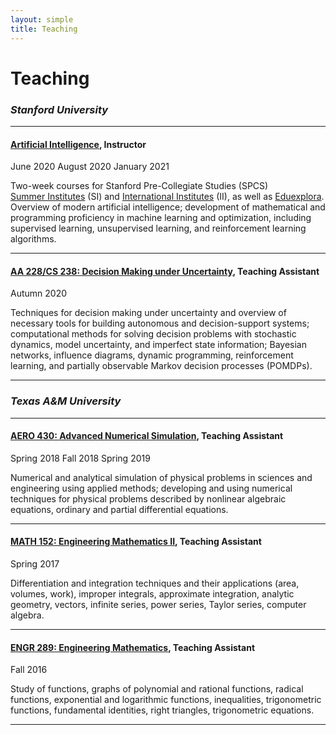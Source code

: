```yaml
---
layout: simple
title: Teaching
---
```


# Teaching

### *Stanford University*
___

<!-- #### <a href="https://summerinstitutes.spcs.stanford.edu/" target="_blank">Numerical Simulation</a>, Instructor
<span class="tag is-small">August 2021</span> 

Two-week courses for Stanford Pre-Collegiate Studies (SPCS) <a href="https://summerinstitutes.spcs.stanford.edu/summer-institutes-online" target="_blank">Summer Institutes</a> (SI).

___ -->

#### <a href="https://summerinstitutes.spcs.stanford.edu/courses/2020/artificial-intelligence-0?source=/courses/2020" target="_blank">Artificial Intelligence</a>, Instructor
<span class="tag is-small">June 2020</span> <span class="tag is-small">August 2020</span> <span class="tag is-small">January 2021</span> <!-- <span class="tag is-small">June 2021</span>  -->

Two-week courses for Stanford Pre-Collegiate Studies (SPCS) <a href="https://summerinstitutes.spcs.stanford.edu/summer-institutes-online" target="_blank">Summer Institutes</a> (SI) and <a href="https://international.spcs.stanford.edu/spii-online" target="_blank">International Institutes</a> (II), as well as <a href="https://www.eduexplora.com/online/" target="_blank">Eduexplora</a>. Overview of modern artificial intelligence; development of mathematical and programming proficiency in machine learning and optimization, including supervised learning, unsupervised learning, and reinforcement learning algorithms.

___

#### <a href="https://web.stanford.edu/class/aa228/cgi-bin/wp/" target="_blank">AA 228/CS 238: Decision Making under Uncertainty</a>, Teaching Assistant
<span class="tag is-small">Autumn 2020</span>

Techniques for decision making under uncertainty and overview of necessary tools for building autonomous and decision-support systems; computational methods for solving decision problems with stochastic dynamics, model uncertainty, and imperfect state information; Bayesian networks, influence diagrams, dynamic programming, reinforcement learning, and partially observable Markov decision processes (POMDPs).

___

### *Texas A&M University*
___

#### <a href="https://catalog.tamu.edu/undergraduate/course-descriptions/aero/" target="_blank">AERO 430: Advanced Numerical Simulation</a>, Teaching Assistant
<span class="tag is-small">Spring 2018</span> <span class="tag is-small">Fall 2018</span> <span class="tag is-small">Spring 2019</span>

Numerical and analytical simulation of physical problems in sciences and engineering using applied methods; developing and using numerical techniques for physical problems described by nonlinear algebraic equations, ordinary and partial differential equations.

___

#### <a href="https://catalog.tamu.edu/undergraduate/course-descriptions/math/" target="_blank">MATH 152: Engineering Mathematics II</a>, Teaching Assistant
<span class="tag is-small">Spring 2017</span>

Differentiation and integration techniques and their applications (area, volumes, work), improper integrals, approximate integration, analytic geometry, vectors, infinite series, power series, Taylor series, computer algebra.

___

#### <a href="https://catalog.tamu.edu/undergraduate/course-descriptions/engr/" target="_blank">ENGR 289: Engineering Mathematics</a>, Teaching Assistant
<span class="tag is-small">Fall 2016</span>

Study of functions, graphs of polynomial and rational functions, radical functions, exponential and logarithmic functions, inequalities, trigonometric functions, fundamental identities, right triangles, trigonometric equations.

___
